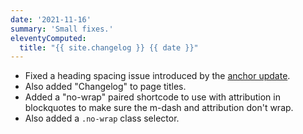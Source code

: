 ```yaml
---
date: '2021-11-16'
summary: 'Small fixes.'
eleventyComputed:
  title: "{{ site.changelog }} {{ date }}"
---
```


* Fixed a heading spacing issue introduced by the [anchor update](/changelog/2021-11-01/).
* Also added "Changelog" to page titles.
* Added a "no-wrap" paired shortcode to use with attribution in blockquotes to make sure the m-dash and attribution don't wrap.
* Also added a ```.no-wrap``` class selector.
